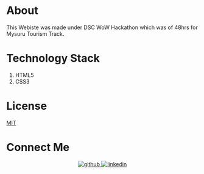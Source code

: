 # About 
This Webiste was made under DSC WoW Hackathon which was of 48hrs for Mysuru Tourism Track.

# Technology Stack
<ol>
  <li>HTML5</li>
  <li>CSS3</li>
</ol>

# License
[MIT](https://github.com/swapnilsparsh/MysuruTourism/blob/master/LICENSE)

# Connect Me 
<div align="center">
<a href="https://github.com/jatiinyadav" target="_blank">
<img src=https://img.shields.io/badge/github-%2324292e.svg?&style=for-the-badge&logo=github&logoColor=white alt=github style="margin-bottom: 5px;" />
</a>
<a href="https://www.linkedin.com/in/jatin-yadav-77409b19b/" target="_blank">
<img src=https://img.shields.io/badge/linkedin-%231E77B5.svg?&style=for-the-badge&logo=linkedin&logoColor=white alt=linkedin style="margin-bottom: 5px;" />
</a> 
</div>
